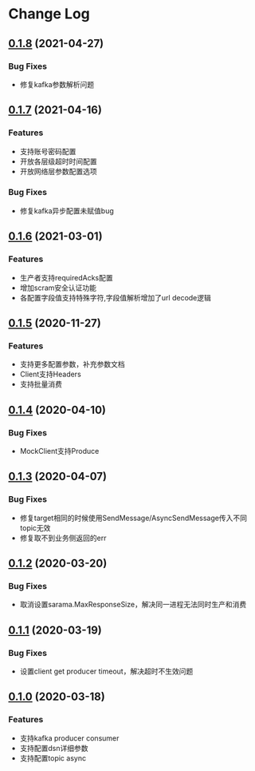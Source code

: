 # Change Log

## [0.1.8](https://git.code.oa.com/trpc-go/trpc-database/tree/kafka/v0.1.7) (2021-04-27)
### Bug Fixes 
- 修复kafka参数解析问题

## [0.1.7](https://git.code.oa.com/trpc-go/trpc-database/tree/kafka/v0.1.7) (2021-04-16)
### Features
- 支持账号密码配置
- 开放各层级超时时间配置
- 开放网络层参数配置选项

### Bug Fixes 
- 修复kafka异步配置未赋值bug

## [0.1.6](https://git.code.oa.com/trpc-go/trpc-database/tree/kafka/v0.1.6) (2021-03-01)
### Features
- 生产者支持requiredAcks配置
- 增加scram安全认证功能 
- 各配置字段值支持特殊字符,字段值解析增加了url decode逻辑 

## [0.1.5](https://git.code.oa.com/trpc-go/trpc-database/tree/kafka/v0.1.5) (2020-11-27)
### Features
- 支持更多配置参数，补充参数文档
- Client支持Headers 
- 支持批量消费 

## [0.1.4](https://git.code.oa.com/trpc-go/trpc-database/tree/kafka/v0.1.4) (2020-04-10)
### Bug Fixes 
- MockClient支持Produce

## [0.1.3](https://git.code.oa.com/trpc-go/trpc-database/tree/kafka/v0.1.3) (2020-04-07)
### Bug Fixes 
- 修复target相同的时候使用SendMessage/AsyncSendMessage传入不同topic无效
- 修复取不到业务侧返回的err

## [0.1.2](https://git.code.oa.com/trpc-go/trpc-database/tree/kafka/v0.1.2) (2020-03-20)
### Bug Fixes 
- 取消设置sarama.MaxResponseSize，解决同一进程无法同时生产和消费

## [0.1.1](https://git.code.oa.com/trpc-go/trpc-database/tree/kafka/v0.1.1) (2020-03-19)
### Bug Fixes 
- 设置client get producer timeout，解决超时不生效问题

## [0.1.0](https://git.code.oa.com/trpc-go/trpc-database/tree/kafka/v0.1.0) (2020-03-18)
### Features
- 支持kafka producer consumer
- 支持配置dsn详细参数
- 支持配置topic async
